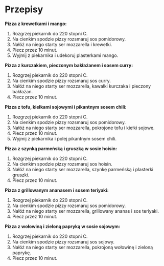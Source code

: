 # Przepisy

**Pizza z krewetkami i mango:**

1. Rozgrzej piekarnik do 220 stopni C.
2. Na cienkim spodzie pizzy rozsmaruj sos pomidorowy.
3. Nałóż na niego starty ser mozzarella i krewetki.
4. Piecz przez 10 minut.
5. Wyjmij z piekarnika i udekoruj plasterkami mango.

**Pizza z kurczakiem, pieczonym bakłażanem i sosem curry:**

1. Rozgrzej piekarnik do 220 stopni C.
2. Na cienkim spodzie pizzy rozsmaruj sos curry.
3. Nałóż na niego starty ser mozzarella, kawałki kurczaka i pieczony bakłażan.
4. Piecz przez 10 minut.

**Pizza z tofu, kiełkami sojowymi i pikantnym sosem chili:**

1. Rozgrzej piekarnik do 220 stopni C.
2. Na cienkim spodzie pizzy rozsmaruj sos pomidorowy.
3. Nałóż na niego starty ser mozzarella, pokrojone tofu i kiełki sojowe.
4. Piecz przez 10 minut.
5. Wyjmij z piekarnika i polej pikantnym sosem chili.

**Pizza z szynką parmeńską i gruszką w sosie hoisin:**

1. Rozgrzej piekarnik do 220 stopni C.
2. Na cienkim spodzie pizzy rozsmaruj sos hoisin.
3. Nałóż na niego starty ser mozzarella, szynkę parmeńską i plasterki gruszki.
4. Piecz przez 10 minut.

**Pizza z grillowanym ananasem i sosem teriyaki:**

1. Rozgrzej piekarnik do 220 stopni C.
2. Na cienkim spodzie pizzy rozsmaruj sos pomidorowy.
3. Nałóż na niego starty ser mozzarella, grillowany ananas i sos teriyaki.
4. Piecz przez 10 minut.

**Pizza z wołowiną i zieloną papryką w sosie sojowym:**

1. Rozgrzej piekarnik do 220 stopni C.
2. Na cienkim spodzie pizzy rozsmaruj sos sojowy.
3. Nałóż na niego starty ser mozzarella, pokrojoną wołowinę i zieloną paprykę.
4. Piecz przez 10 minut.
